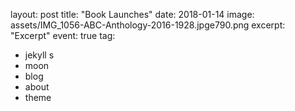 layout: post
title:  "Book Launches"
date:   2018-01-14
image: assets/IMG_1056-ABC-Anthology-2016-1928.jpge790.png
excerpt: "Excerpt"
event: true
tag:
- jekyll s
- moon
- blog
- about
- theme
